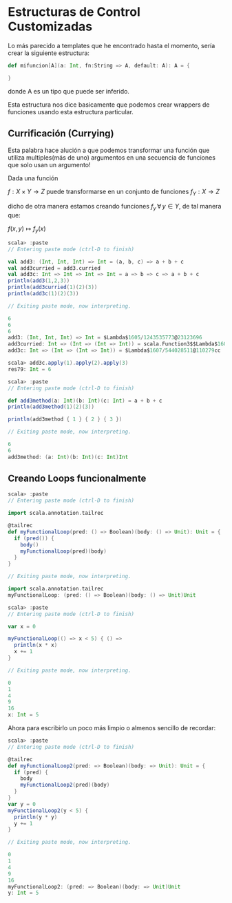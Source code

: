# Estructuras de Control Customizadas

Lo más parecido a templates que he encontrado hasta el momento, sería crear la siguiente estructura:

```scala
def mifuncion[A](a: Int, fn:String => A, default: A): A = {

}

```

donde A es un tipo que puede ser inferido.

Esta estructura nos dice basicamente que podemos crear wrappers de funciones usando esta estructura particular.


## Currificación (Currying)
Esta palabra hace alución a que podemos transformar una función que utiliza multiples(más de uno) argumentos en una secuencia de funciones que solo usan un argumento!


Dada una función

$f: X\times Y \longrightarrow Z$ puede transformarse en un conjunto de funciones $f_{Y}:X\longrightarrow Z$

dicho de otra manera estamos creando funciones $f_{y}\, \forall\, y  \in Y$, de tal manera que:

$f(x, y) \longmapsto f_{y}(x)$

```scala
scala> :paste
// Entering paste mode (ctrl-D to finish)

val add3: (Int, Int, Int) => Int = (a, b, c) => a + b + c
val add3curried = add3.curried
val add3c: Int => Int => Int => Int = a => b => c => a + b + c
println(add3(1,2,3))
println(add3curried(1)(2)(3))
println(add3c(1)(2)(3))

// Exiting paste mode, now interpreting.

6
6
6
add3: (Int, Int, Int) => Int = $Lambda$1605/1243535773@23123696
add3curried: Int => (Int => (Int => Int)) = scala.Function3$$Lambda$1606/1348705573@1f3bb1f8
add3c: Int => (Int => (Int => Int)) = $Lambda$1607/544028511@110279cc

```
```scala
scala> add3c.apply(1).apply(2).apply(3)
res79: Int = 6
```


```scala
scala> :paste
// Entering paste mode (ctrl-D to finish)

def add3method(a: Int)(b: Int)(c: Int) = a + b + c
println(add3method(1)(2)(3))

println(add3method { 1 } { 2 } { 3 })

// Exiting paste mode, now interpreting.

6
6
add3method: (a: Int)(b: Int)(c: Int)Int
```

## Creando Loops funcionalmente

```scala
scala> :paste
// Entering paste mode (ctrl-D to finish)

import scala.annotation.tailrec

@tailrec
def myFunctionalLoop(pred: () => Boolean)(body: () => Unit): Unit = {
  if (pred()) {
    body()
    myFunctionalLoop(pred)(body)
  }
}

// Exiting paste mode, now interpreting.

import scala.annotation.tailrec
myFunctionalLoop: (pred: () => Boolean)(body: () => Unit)Unit
```

```scala
scala> :paste
// Entering paste mode (ctrl-D to finish)

var x = 0

myFunctionalLoop(() => x < 5) { () =>
  println(x * x)
  x += 1
}

// Exiting paste mode, now interpreting.

0
1
4
9
16
x: Int = 5
```

Ahora para escribirlo un poco más limpio o almenos sencillo de recordar:

```scala
scala> :paste
// Entering paste mode (ctrl-D to finish)

@tailrec
def myFunctionalLoop2(pred: => Boolean)(body: => Unit): Unit = {
  if (pred) {
    body
    myFunctionalLoop2(pred)(body)
  }
}
var y = 0
myFunctionalLoop2(y < 5) {
  println(y * y)
  y += 1
}

// Exiting paste mode, now interpreting.

0
1
4
9
16
myFunctionalLoop2: (pred: => Boolean)(body: => Unit)Unit
y: Int = 5
```

```scala

```

```scala

```